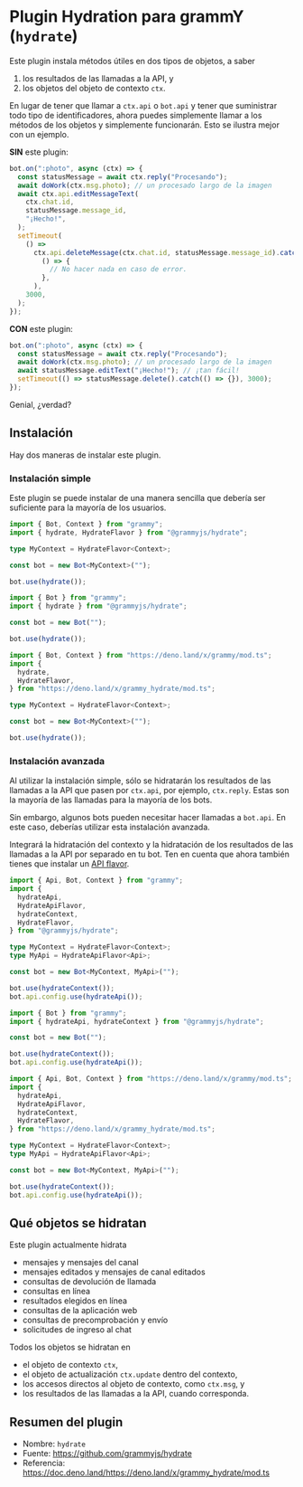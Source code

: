 # Plugin Hydration para grammY (`hydrate`)

<TagGroup><Tag type="official" text="OFICIAL"/></TagGroup>

Este plugin instala métodos útiles en dos tipos de objetos, a saber

1. los resultados de las llamadas a la API, y
2. los objetos del objeto de contexto `ctx`.

En lugar de tener que llamar a `ctx.api` o `bot.api` y tener que suministrar todo tipo de identificadores, ahora puedes simplemente llamar a los métodos de los objetos y simplemente funcionarán.
Esto se ilustra mejor con un ejemplo.

**SIN** este plugin:

```ts
bot.on(":photo", async (ctx) => {
  const statusMessage = await ctx.reply("Procesando");
  await doWork(ctx.msg.photo); // un procesado largo de la imagen
  await ctx.api.editMessageText(
    ctx.chat.id,
    statusMessage.message_id,
    "¡Hecho!",
  );
  setTimeout(
    () =>
      ctx.api.deleteMessage(ctx.chat.id, statusMessage.message_id).catch(
        () => {
          // No hacer nada en caso de error.
        },
      ),
    3000,
  );
});
```

**CON** este plugin:

```ts
bot.on(":photo", async (ctx) => {
  const statusMessage = await ctx.reply("Procesando");
  await doWork(ctx.msg.photo); // un procesado largo de la imagen
  await statusMessage.editText("¡Hecho!"); // ¡tan fácil!
  setTimeout(() => statusMessage.delete().catch(() => {}), 3000);
});
```

Genial, ¿verdad?

## Instalación

Hay dos maneras de instalar este plugin.

### Instalación simple

Este plugin se puede instalar de una manera sencilla que debería ser suficiente para la mayoría de los usuarios.

<CodeGroup>
  <CodeGroupItem title="TypeScript" active>

```ts
import { Bot, Context } from "grammy";
import { hydrate, HydrateFlavor } from "@grammyjs/hydrate";

type MyContext = HydrateFlavor<Context>;

const bot = new Bot<MyContext>("");

bot.use(hydrate());
```

</CodeGroupItem>
 <CodeGroupItem title="JavaScript">

```js
import { Bot } from "grammy";
import { hydrate } from "@grammyjs/hydrate";

const bot = new Bot("");

bot.use(hydrate());
```

</CodeGroupItem>
 <CodeGroupItem title="Deno">

```ts
import { Bot, Context } from "https://deno.land/x/grammy/mod.ts";
import {
  hydrate,
  HydrateFlavor,
} from "https://deno.land/x/grammy_hydrate/mod.ts";

type MyContext = HydrateFlavor<Context>;

const bot = new Bot<MyContext>("");

bot.use(hydrate());
```

</CodeGroupItem>
</CodeGroup>

### Instalación avanzada

Al utilizar la instalación simple, sólo se hidratarán los resultados de las llamadas a la API que pasen por `ctx.api`, por ejemplo, `ctx.reply`.
Estas son la mayoría de las llamadas para la mayoría de los bots.

Sin embargo, algunos bots pueden necesitar hacer llamadas a `bot.api`.
En este caso, deberías utilizar esta instalación avanzada.

Integrará la hidratación del contexto y la hidratación de los resultados de las llamadas a la API por separado en tu bot.
Ten en cuenta que ahora también tienes que instalar un [API flavor](../advanced/transformers.md#api-flavoring).

<CodeGroup>
  <CodeGroupItem title="TypeScript" active>

```ts
import { Api, Bot, Context } from "grammy";
import {
  hydrateApi,
  HydrateApiFlavor,
  hydrateContext,
  HydrateFlavor,
} from "@grammyjs/hydrate";

type MyContext = HydrateFlavor<Context>;
type MyApi = HydrateApiFlavor<Api>;

const bot = new Bot<MyContext, MyApi>("");

bot.use(hydrateContext());
bot.api.config.use(hydrateApi());
```

</CodeGroupItem>
 <CodeGroupItem title="JavaScript">

```js
import { Bot } from "grammy";
import { hydrateApi, hydrateContext } from "@grammyjs/hydrate";

const bot = new Bot("");

bot.use(hydrateContext());
bot.api.config.use(hydrateApi());
```

</CodeGroupItem>
 <CodeGroupItem title="Deno">

```ts
import { Api, Bot, Context } from "https://deno.land/x/grammy/mod.ts";
import {
  hydrateApi,
  HydrateApiFlavor,
  hydrateContext,
  HydrateFlavor,
} from "https://deno.land/x/grammy_hydrate/mod.ts";

type MyContext = HydrateFlavor<Context>;
type MyApi = HydrateApiFlavor<Api>;

const bot = new Bot<MyContext, MyApi>("");

bot.use(hydrateContext());
bot.api.config.use(hydrateApi());
```

</CodeGroupItem>
</CodeGroup>

## Qué objetos se hidratan

Este plugin actualmente hidrata

- mensajes y mensajes del canal
- mensajes editados y mensajes de canal editados
- consultas de devolución de llamada
- consultas en línea
- resultados elegidos en línea
- consultas de la aplicación web
- consultas de precomprobación y envío
- solicitudes de ingreso al chat

Todos los objetos se hidratan en

- el objeto de contexto `ctx`,
- el objeto de actualización `ctx.update` dentro del contexto,
- los accesos directos al objeto de contexto, como `ctx.msg`, y
- los resultados de las llamadas a la API, cuando corresponda.

## Resumen del plugin

- Nombre: `hydrate`
- Fuente: <https://github.com/grammyjs/hydrate>
- Referencia: <https://doc.deno.land/https://deno.land/x/grammy_hydrate/mod.ts>
